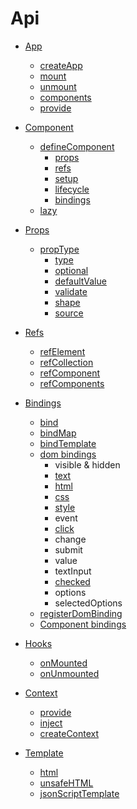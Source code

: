 # Api

* [App](app.html)
    * [createApp](app.html#createapp)
    * [mount](app.html#mount)
    * [unmount](app.html#unmount)
    * [components](app.html#components)
    * [provide](app.html#provide)
  
* [Component](component.html)
    * [defineComponent](component.html#definecomponent)
        * [props](component.html#props)
        * [refs](component.html#refs)
        * [setup](component.html#setup)
        * [lifecycle](component.html#lifecycle)
        * [bindings](component.html#bindings)
    * [lazy](component.html#lazy)
    
* [Props](props.html)
    * [propType](props.html#proptype)
        * [type](props.html#type)
        * [optional](props.html#optional)
        * [defaultValue](props.html#defaultvalue)
        * [validate](props.html#validate)
        * [shape](props.html#shape)
        * [source](props.html#source)
        
* [Refs](refs.html)
    * [refElement](refs.html#refelement)
    * [refCollection](refs.html#refcollection)
    * [refComponent](refs.html#refcomponent)
    * [refComponents](refs.html#refcomponents)

* [Bindings](bindings.html)
    * [bind](bindings.html#bind)
    * [bindMap](bindings.html#bindmap)
    * [bindTemplate](bindings.html#bindtemplate)
    * [dom bindings](bindings.html#dom-bindings)
        * visible & hidden
        * [text](bindings.html#text)
        * [html](bindings.html#html)
        * [css](bindings.html#css)
        * [style](bindings.html#style)
        * event
        * [click](bindings.html#click)
        * change
        * submit
        * value
        * textInput
        * [checked](bindings.html#checked)
        * options
        * selectedOptions
    * [registerDomBinding](bindings.html#registerdombinding)
    * [Component bindings](bindings.html#component-bindings)

* [Hooks](hooks.html)
    * [onMounted](hooks.html#onmounted)
    * [onUnmounted](hooks.html#onunmounted)
    
* [Context](provide-inject.html)
    * [provide](provide-inject.html#provide)
    * [inject](provide-inject.html#inject)
    * [createContext](provide-inject.html#createcontext)
    
* [Template](mhtml.html)
    * [html](mhtml.html#html)
    * [unsafeHTML](mhtml.html#unsafehtml)
    * [jsonScriptTemplate](mhtml.html#jsonScripttemplate)
